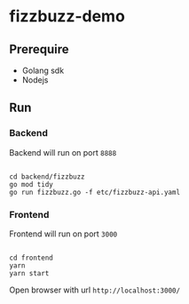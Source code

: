 # fizzbuzz-demo

## Prerequire
- Golang sdk
- Nodejs

## Run
 
### Backend

Backend will run on port `8888`

```shell

cd backend/fizzbuzz
go mod tidy
go run fizzbuzz.go -f etc/fizzbuzz-api.yaml

```

### Frontend

Frontend will run on port `3000`

```shell

cd frontend
yarn
yarn start
```

Open browser with url `http://localhost:3000/`

